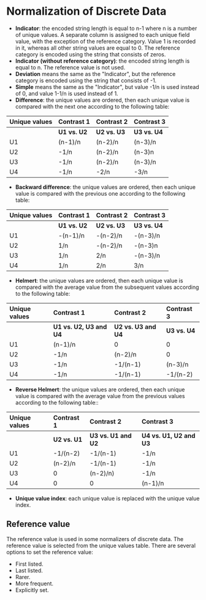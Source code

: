 # Normalization of Discrete Data

* **Indicator**: the encoded string length is equal to n-1 where n is a number of unique values. A separate column is assigned to each unique field value, with the exception of the reference category. Value 1 is recorded in it, whereas all other string values are equal to 0. The reference category is encoded using the string that consists of zeros.
* **Indicator (without reference category)**: the encoded string length is equal to n. The reference value is not used.
* **Deviation** means the same as the "Indicator", but the reference category is encoded using the string that consists of -1.
* **Simple** means the same as the "Indicator", but value -1/n is used instead of 0, and value 1-1/n is used instead of 1.
* **Difference**: the unique values are ordered, then each unique value is compared with the next one according to the following table:

| Unique values | Contrast 1 | Contrast 2 | Contrast 3 |
| :--------------------- | :------------ | :------------ | :------------ |
|  | **U1 vs. U2** | **U2 vs. U3** | **U3 vs. U4** |
| U1 | (n-1)/n | (n-2)/n | (n-3)/n |
| U2 | -1/n | (n-2)/n | (n-3)n |
| U3 | -1/n | (n-2)/n | (n-3)/n |
| U4 | -1/n | -2/n | -3/n |

* **Backward difference**: the unique values are ordered, then each unique value is compared with the previous one according to the following table:

| Unique values | Contrast 1 | Contrast 2 | Contrast 3 |
| :--------------------- | :------------ | :------------ | :------------ |
|  | **U1 vs. U2** | **U2 vs. U3** | **U3 vs. U4** |
| U1 | -(n-1)/n | -(n-2)/n | -(n-3)/n |
| U2 | 1/n | -(n-2)/n | -(n-3)n |
| U3 | 1/n | 2/n | -(n-3)/n |
| U4 | 1/n | 2/n | 3/n |

* **Helmert**: the unique values are ordered, then each unique value is compared with the average value from the subsequent values according to the following table:

| Unique values | Contrast 1 | Contrast 2 | Contrast 3 |
| :--------------------- | :------------ | :------------ | :------------ |
|  | **U1 vs. U2, U3 and U4** | **U2 vs. U3 and U4** | **U3 vs. U4** |
| U1 | (n-1)/n | 0 | 0 |
| U2 | -1/n | (n-2)/n | 0 |
| U3 | -1/n | -1/(n-1) | (n-3)/n |
| U4 | -1/n | -1/(n-1) | -1/(n-2) |

* **Reverse Helmert**: the unique values are ordered, then each unique value is compared with the average value from the previous values according to the following table::

| Unique values | Contrast 1 | Contrast 2 | Contrast 3 |
| :--------------------- | :------------ | :------------ | :------------ |
|  | **U2 vs. U1** | **U3 vs. U1 and U2** | **U4 vs. U1, U2 and U3** |
| U1 | -1/(n-2) | -1/(n-1) | -1/n |
| U2 | (n-2)/n | -1/(n-1) | -1/n |
| U3 | 0 | (n-2)/n) | -1/n |
| U4 | 0 | 0 | (n-1)/n |

* **Unique value index**: each unique value is replaced with the unique value index.

## Reference value

The reference value is used in some normalizers of discrete data. The reference value is selected from the unique values table. There are several options to set the reference value:

* First listed.
* Last listed.
* Rarer.
* More frequent.
* Explicitly set.